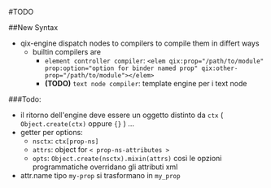 #TODO

##New Syntax

+ qix-engine dispatch nodes to compilers to compile them in differt ways
	+ builtin compilers are
		+ `element controller compiler`: `<elem qix:prop="/path/to/module" prop:option="option for binder named prop" qix:other-prop="/path/to/module"></elem>` 
		+ **(TODO)** `text node compiler`: template engine per i text node

###Todo:
+ il ritorno dell'engine deve essere un oggetto distinto da `ctx` ( `Object.create(ctx)` oppure `{}` ) ... 
+ getter per options: 
	+ `nsctx`: `ctx[prop-ns]`
	+ `attrs`: object for `< prop-ns-attributes >`
	+ `opts`: `Object.create(nsctx).mixin(attrs)` così le opzioni programmatiche overridano gli attributi xml 
+ attr.name tipo `my-prop` si trasformano in `my_prop` 

